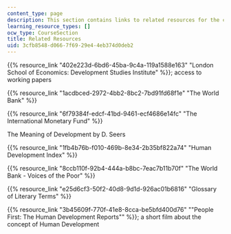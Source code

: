 ```yaml
---
content_type: page
description: This section contains links to related resources for the course.
learning_resource_types: []
ocw_type: CourseSection
title: Related Resources
uid: 3cfb8548-d066-7f69-29e4-4eb374d0deb2
---
```


{{% resource_link "402e223d-6bd6-45ba-9c4a-119a1588e163" "London School of Economics: Development Studies Institute" %}}; access to working papers

{{% resource_link "1acdbced-2972-4bb2-8bc2-7bd91fd68f1e" "The World Bank" %}}

{{% resource_link "6f79384f-edcf-41bd-9461-ecf4686e14fc" "The International Monetary Fund" %}}

The Meaning of Development by D. Seers

{{% resource_link "1fb4b76b-f010-469b-8e34-2b35bf822a74" "Human Development Index" %}}

{{% resource_link "8ccb110f-92b4-444a-b8bc-7eac7b11b70f" "The World Bank - Voices of the Poor" %}}

{{% resource_link "e25d6cf3-50f2-40d8-9d1d-926ac01b6816" "Glossary of Literary Terms" %}}

{{% resource_link "3b45609f-770f-41e8-8cca-be5bfd400d76" "\"People First: The Human Development Reports\"" %}}; a short film about the concept of Human Development